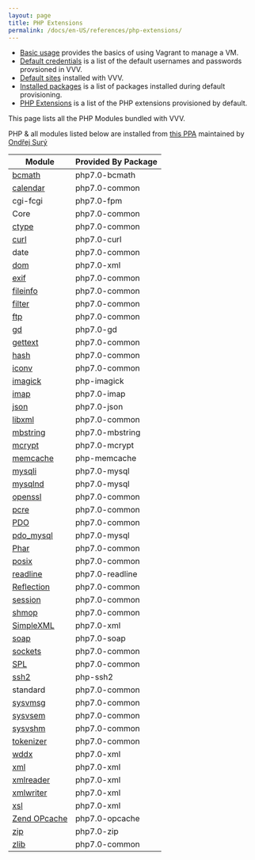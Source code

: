 ```yaml
---
layout: page
title: PHP Extensions
permalink: /docs/en-US/references/php-extensions/
---
```


* [Basic usage](basic-usage.md) provides the basics of using Vagrant to manage a VM.
* [Default credentials](default-credentials.md) is a list of the default usernames and passwords provsioned in VVV.
* [Default sites](default-sites.md) installed with VVV.
* [Installed packages](installed-packages.md) is a list of packages installed during default provisioning.
* [PHP Extensions](php-extensions.md) is a list of the PHP extensions provisioned by default.

This page lists all the PHP Modules bundled with VVV.

PHP & all modules listed below are installed from [this PPA](https://launchpad.net/~ondrej/+archive/ubuntu/php) maintained by  
[Ondřej Surý](https://github.com/oerdnj)

| Module                                                     | Provided By Package |
|------------------------------------------------------------|---------------------|
| [bcmath](http://php.net/manual/en/book.bcmath.php)         | php7.0-bcmath       |
| [calendar](http://php.net/manual/en/book.calendar.php)     | php7.0-common       |
| cgi-fcgi                                                   | php7.0-fpm          |
| Core                                                       | php7.0-common       |
| [ctype](http://php.net/manual/en/book.ctype.php)           | php7.0-common       |
| [curl](http://php.net/manual/en/book.curl.php)             | php7.0-curl         |
| date                                                       | php7.0-common       |
| [dom](http://php.net/manual/en/book.dom.php)               | php7.0-xml          |
| [exif](http://php.net/manual/en/book.exif.php)             | php7.0-common       |
| [fileinfo](http://php.net/manual/en/book.fileinfo.php)     | php7.0-common       |
| [filter](http://php.net/manual/en/book.filter.php)         | php7.0-common       |
| [ftp](http://php.net/manual/en/book.ftp.php)               | php7.0-common       |
| [gd](http://php.net/manual/en/book.image.php)              | php7.0-gd           |
| [gettext](http://php.net/manual/en/book.gettext.php)       | php7.0-common       |
| [hash](http://php.net/manual/en/book.hash.php)             | php7.0-common       |
| [iconv](http://php.net/manual/en/book.iconv.php)           | php7.0-common       |
| [imagick](http://php.net/manual/en/book.imagick.php)       | php-imagick         |
| [imap](http://php.net/manual/en/book.imap.php)             | php7.0-imap         |
| [json](http://php.net/manual/en/book.json.php)             | php7.0-json         |
| [libxml](http://php.net/manual/en/book.libxml.php)         | php7.0-common       |
| [mbstring](http://php.net/manual/en/book.mbstring.php)     | php7.0-mbstring     |
| [mcrypt](http://php.net/manual/en/book.mcrypt.php)         | php7.0-mcrypt       |
| [memcache](http://php.net/manual/en/book.memcache.php)     | php-memcache        |
| [mysqli](http://php.net/manual/en/book.mysqli.php)         | php7.0-mysql        |
| [mysqlnd](http://php.net/manual/en/book.mysqlnd.php)       | php7.0-mysql        |
| [openssl](http://php.net/manual/en/book.openssl.php)       | php7.0-common       |
| [pcre](http://php.net/manual/en/book.pcre.php)             | php7.0-common       |
| [PDO](http://php.net/manual/en/book.pdo.php)               | php7.0-common       |
| [pdo_mysql](http://php.net/manual/en/ref.pdo-mysql.php)    | php7.0-mysql        |
| [Phar](http://php.net/manual/en/book.phar.php)             | php7.0-common       |
| [posix](http://php.net/manual/en/book.posix.php)           | php7.0-common       |
| [readline](http://php.net/manual/en/book.readline.php)     | php7.0-readline     |
| [Reflection](http://php.net/manual/en/book.reflection.php) | php7.0-common       |
| [session](http://php.net/manual/en/book.session.php)       | php7.0-common       |
| [shmop](http://php.net/manual/en/book.shmop.php)           | php7.0-common       |
| [SimpleXML](http://php.net/manual/en/book.simplexml.php)   | php7.0-xml          |
| [soap](http://php.net/manual/en/book.soap.php)             | php7.0-soap         |
| [sockets](http://php.net/manual/en/book.sockets.php)       | php7.0-common       |
| [SPL](http://php.net/manual/en/book.spl.php)               | php7.0-common       |
| [ssh2](http://php.net/manual/en/book.ssh2.php)             | php-ssh2            |
| standard                                                   | php7.0-common       |
| [sysvmsg](http://php.net/manual/en/book.sem.php)           | php7.0-common       |
| [sysvsem](http://php.net/manual/en/book.sem.php)           | php7.0-common       |
| [sysvshm](http://php.net/manual/en/book.sem.php)           | php7.0-common       |
| [tokenizer](http://php.net/manual/en/book.tokenizer.php)   | php7.0-common       |
| [wddx](http://php.net/manual/en/book.wddx.php)             | php7.0-xml          |
| [xml](http://php.net/manual/en/book.xml.php)               | php7.0-xml          |
| [xmlreader](http://php.net/manual/en/book.xmlreader.php)   | php7.0-xml          |
| [xmlwriter](http://php.net/manual/en/book.xmlwriter.php)   | php7.0-xml          |
| [xsl](http://php.net/manual/en/book.xsl.php)               | php7.0-xml          |
| [Zend OPcache](http://php.net/manual/en/book.opcache.php)  | php7.0-opcache      |
| [zip](http://php.net/manual/en/book.zip.php)               | php7.0-zip          |
| [zlib](http://php.net/manual/en/book.zlib.php)             | php7.0-common       |
